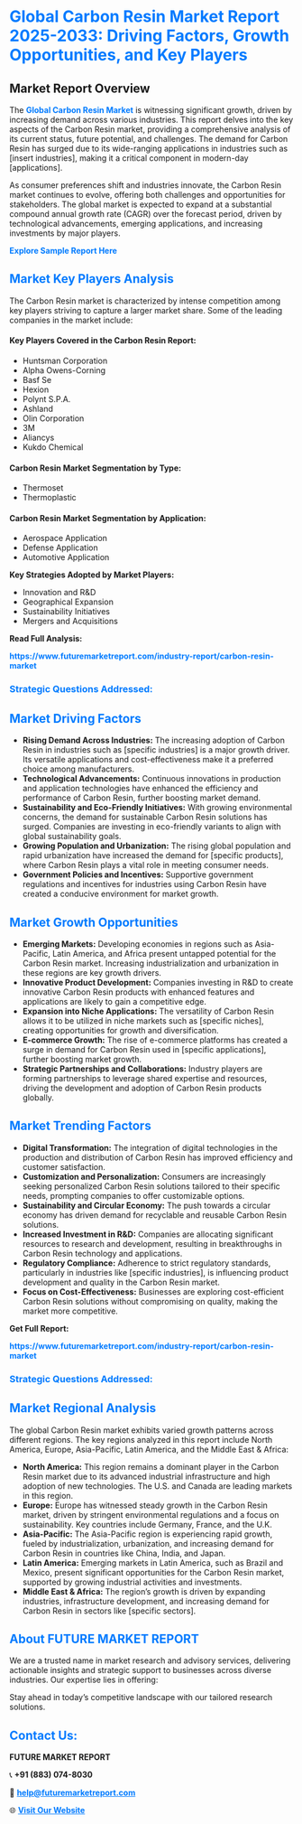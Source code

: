 <h1 style="color: #007BFF;">Global Carbon Resin Market Report 2025-2033: Driving Factors, Growth Opportunities, and Key Players</h1>

<section id="overview">
<h2>Market Report Overview</h2>
<p>The <a href="https://www.futuremarketreport.com/industry-report/carbon-resin-market" style="color: #007BFF; text-decoration: none;"><strong>Global Carbon Resin Market</strong></a> is witnessing significant growth, driven by increasing demand across various industries. This report delves into the key aspects of the Carbon Resin market, providing a comprehensive analysis of its current status, future potential, and challenges. The demand for Carbon Resin has surged due to its wide-ranging applications in industries such as [insert industries], making it a critical component in modern-day [applications].</p>
<p>As consumer preferences shift and industries innovate, the Carbon Resin market continues to evolve, offering both challenges and opportunities for stakeholders. The global market is expected to expand at a substantial compound annual growth rate (CAGR) over the forecast period, driven by technological advancements, emerging applications, and increasing investments by major players.</p>
</section>

<section id="overview">
<p><a href="https://www.futuremarketreport.com/request-sample/reportId=85417" style="color: #007BFF; text-decoration: none;"><strong>Explore Sample Report Here</strong></a></p>
</section>

<section id="key-players">
<h2 style="color: #007BFF;">Market Key Players Analysis</h2>
<p>The Carbon Resin market is characterized by intense competition among key players striving to capture a larger market share. Some of the leading companies in the market include:</p>
<h4>Key Players Covered in the Carbon Resin Report:</h4>
<ul><li>Huntsman Corporation</li><li>Alpha Owens-Corning</li><li>Basf Se</li><li>Hexion</li><li>Polynt S.P.A.</li><li>Ashland</li><li>Olin Corporation</li><li>3M</li><li>Aliancys</li><li>Kukdo Chemical</li></ul>
<h4>Carbon Resin Market Segmentation by Type:</h4>
<ul><li>Thermoset</li><li>Thermoplastic</li></ul>

<h4>Carbon Resin Market Segmentation by Application:</h4>
<ul><li>Aerospace Application</li><li>Defense Application</li><li>Automotive Application</li></ul>
<p><strong>Key Strategies Adopted by Market Players:</strong></p>
<ul>
<li>Innovation and R&D</li>
<li>Geographical Expansion</li>
<li>Sustainability Initiatives</li>
<li>Mergers and Acquisitions</li>
</ul>
</section>

<section>
<p><strong>Read Full Analysis: </strong></p><a href="https://www.futuremarketreport.com/industry-report/carbon-resin-market" style="color: #007BFF; text-decoration: none;"><strong>https://www.futuremarketreport.com/industry-report/carbon-resin-market</strong></a>
<h3 style="color: #007BFF;">Strategic Questions Addressed:</h3>
</section>

<section id="driving-factors">
<h2 style="color: #007BFF;">Market Driving Factors</h2>
<ul>
<li><strong>Rising Demand Across Industries:</strong> The increasing adoption of Carbon Resin in industries such as [specific industries] is a major growth driver. Its versatile applications and cost-effectiveness make it a preferred choice among manufacturers.</li>
<li><strong>Technological Advancements:</strong> Continuous innovations in production and application technologies have enhanced the efficiency and performance of Carbon Resin, further boosting market demand.</li>
<li><strong>Sustainability and Eco-Friendly Initiatives:</strong> With growing environmental concerns, the demand for sustainable Carbon Resin solutions has surged. Companies are investing in eco-friendly variants to align with global sustainability goals.</li>
<li><strong>Growing Population and Urbanization:</strong> The rising global population and rapid urbanization have increased the demand for [specific products], where Carbon Resin plays a vital role in meeting consumer needs.</li>
<li><strong>Government Policies and Incentives:</strong> Supportive government regulations and incentives for industries using Carbon Resin have created a conducive environment for market growth.</li>
</ul>
</section>

<section id="growth-opportunities">
<h2 style="color: #007BFF;">Market Growth Opportunities</h2>
<ul>
<li><strong>Emerging Markets:</strong> Developing economies in regions such as Asia-Pacific, Latin America, and Africa present untapped potential for the Carbon Resin market. Increasing industrialization and urbanization in these regions are key growth drivers.</li>
<li><strong>Innovative Product Development:</strong> Companies investing in R&D to create innovative Carbon Resin products with enhanced features and applications are likely to gain a competitive edge.</li>
<li><strong>Expansion into Niche Applications:</strong> The versatility of Carbon Resin allows it to be utilized in niche markets such as [specific niches], creating opportunities for growth and diversification.</li>
<li><strong>E-commerce Growth:</strong> The rise of e-commerce platforms has created a surge in demand for Carbon Resin used in [specific applications], further boosting market growth.</li>
<li><strong>Strategic Partnerships and Collaborations:</strong> Industry players are forming partnerships to leverage shared expertise and resources, driving the development and adoption of Carbon Resin products globally.</li>
</ul>
</section>

<section id="trending-factors">
<h2 style="color: #007BFF;">Market Trending Factors</h2>
<ul>
<li><strong>Digital Transformation:</strong> The integration of digital technologies in the production and distribution of Carbon Resin has improved efficiency and customer satisfaction.</li>
<li><strong>Customization and Personalization:</strong> Consumers are increasingly seeking personalized Carbon Resin solutions tailored to their specific needs, prompting companies to offer customizable options.</li>
<li><strong>Sustainability and Circular Economy:</strong> The push towards a circular economy has driven demand for recyclable and reusable Carbon Resin solutions.</li>
<li><strong>Increased Investment in R&D:</strong> Companies are allocating significant resources to research and development, resulting in breakthroughs in Carbon Resin technology and applications.</li>
<li><strong>Regulatory Compliance:</strong> Adherence to strict regulatory standards, particularly in industries like [specific industries], is influencing product development and quality in the Carbon Resin market.</li>
<li><strong>Focus on Cost-Effectiveness:</strong> Businesses are exploring cost-efficient Carbon Resin solutions without compromising on quality, making the market more competitive.</li>
</ul>
</section>

<section>
<p><strong>Get Full Report: </strong></p><a href="https://www.futuremarketreport.com/industry-report/carbon-resin-market" style="color: #007BFF; text-decoration: none;"><strong>https://www.futuremarketreport.com/industry-report/carbon-resin-market</strong></a>
<h3 style="color: #007BFF;">Strategic Questions Addressed:</h3>
</section>


<section id="regional-analysis">
<h2 style="color: #007BFF;">Market Regional Analysis</h2>
<p>The global Carbon Resin market exhibits varied growth patterns across different regions. The key regions analyzed in this report include North America, Europe, Asia-Pacific, Latin America, and the Middle East & Africa:</p>
<ul>
<li><strong>North America:</strong> This region remains a dominant player in the Carbon Resin market due to its advanced industrial infrastructure and high adoption of new technologies. The U.S. and Canada are leading markets in this region.</li>
<li><strong>Europe:</strong> Europe has witnessed steady growth in the Carbon Resin market, driven by stringent environmental regulations and a focus on sustainability. Key countries include Germany, France, and the U.K.</li>
<li><strong>Asia-Pacific:</strong> The Asia-Pacific region is experiencing rapid growth, fueled by industrialization, urbanization, and increasing demand for Carbon Resin in countries like China, India, and Japan.</li>
<li><strong>Latin America:</strong> Emerging markets in Latin America, such as Brazil and Mexico, present significant opportunities for the Carbon Resin market, supported by growing industrial activities and investments.</li>
<li><strong>Middle East & Africa:</strong> The region’s growth is driven by expanding industries, infrastructure development, and increasing demand for Carbon Resin in sectors like [specific sectors].</li>
</ul>
</section>

<footer>
<h2 style="color: #007BFF;">About FUTURE MARKET REPORT</h2>
<p>We are a trusted name in market research and advisory services, delivering actionable insights and strategic support to businesses across diverse industries. Our expertise lies in offering:</p>

<p>Stay ahead in today’s competitive landscape with our tailored research solutions.</p>

<h2 style="color: #007BFF;">Contact Us:</h2>
<p><strong>FUTURE MARKET REPORT</strong></p>
<p>📞 <strong>+91 (883) 074-8030</strong></p>
<p>📧 <strong><a href="mailto:help@futuremarketreport.com" style="color: #007BFF;">help@futuremarketreport.com</a></strong></p>
<p>🌐 <strong><a href="https://www.futuremarketreport.com/" style="color: #007BFF;">Visit Our Website</a></strong></p>
</footer>